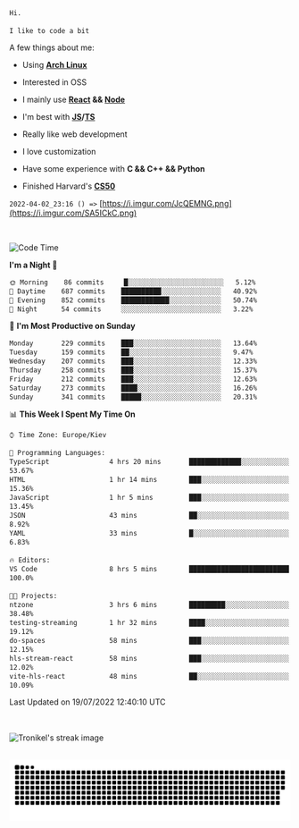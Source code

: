 ```
Hi.

I like to code a bit
```

A few things about me:

-   Using **[Arch Linux](https://archlinux.org/)**

-   Interested in OSS

-   I mainly use **[React](https://reactjs.org/) && [Node](https://nodejs.org/en/)**

-   I'm best with **[JS](https://www.javascript.com/)/[TS](https://www.typescriptlang.org/)**

-   Really like web development

-   I love customization

-   Have some experience with **C && C++ && Python**

-   Finished Harvard's **[CS50](https://cs50.harvard.edu)**

`2022-04-02_23:16 () =>` [https://i.imgur.com/JcQEMNG.png](https://i.imgur.com/SA5ICkC.png)

<br>

<!--START_SECTION:waka-->
![Code Time](http://img.shields.io/badge/Code%20Time-797%20hrs%2038%20mins-blue)

**I'm a Night 🦉** 

```text
🌞 Morning    86 commits     █░░░░░░░░░░░░░░░░░░░░░░░░   5.12% 
🌆 Daytime    687 commits    ██████████░░░░░░░░░░░░░░░   40.92% 
🌃 Evening    852 commits    ████████████░░░░░░░░░░░░░   50.74% 
🌙 Night      54 commits     ░░░░░░░░░░░░░░░░░░░░░░░░░   3.22%

```
📅 **I'm Most Productive on Sunday** 

```text
Monday       229 commits    ███░░░░░░░░░░░░░░░░░░░░░░   13.64% 
Tuesday      159 commits    ██░░░░░░░░░░░░░░░░░░░░░░░   9.47% 
Wednesday    207 commits    ███░░░░░░░░░░░░░░░░░░░░░░   12.33% 
Thursday     258 commits    ███░░░░░░░░░░░░░░░░░░░░░░   15.37% 
Friday       212 commits    ███░░░░░░░░░░░░░░░░░░░░░░   12.63% 
Saturday     273 commits    ████░░░░░░░░░░░░░░░░░░░░░   16.26% 
Sunday       341 commits    █████░░░░░░░░░░░░░░░░░░░░   20.31%

```


📊 **This Week I Spent My Time On** 

```text
⌚︎ Time Zone: Europe/Kiev

💬 Programming Languages: 
TypeScript               4 hrs 20 mins       █████████████░░░░░░░░░░░░   53.67% 
HTML                     1 hr 14 mins        ███░░░░░░░░░░░░░░░░░░░░░░   15.36% 
JavaScript               1 hr 5 mins         ███░░░░░░░░░░░░░░░░░░░░░░   13.45% 
JSON                     43 mins             ██░░░░░░░░░░░░░░░░░░░░░░░   8.92% 
YAML                     33 mins             █░░░░░░░░░░░░░░░░░░░░░░░░   6.83%

🔥 Editors: 
VS Code                  8 hrs 5 mins        █████████████████████████   100.0%

🐱‍💻 Projects: 
ntzone                   3 hrs 6 mins        █████████░░░░░░░░░░░░░░░░   38.48% 
testing-streaming        1 hr 32 mins        ████░░░░░░░░░░░░░░░░░░░░░   19.12% 
do-spaces                58 mins             ███░░░░░░░░░░░░░░░░░░░░░░   12.15% 
hls-stream-react         58 mins             ███░░░░░░░░░░░░░░░░░░░░░░   12.02% 
vite-hls-react           48 mins             ██░░░░░░░░░░░░░░░░░░░░░░░   10.09%

```


 Last Updated on 19/07/2022 12:40:10 UTC
<!--END_SECTION:waka-->

<br>

<p><img align="center" src="https://github-readme-streak-stats.herokuapp.com/?user=Tronikelis&theme=dark" alt="Tronikel's streak image" /></p>

<br>

<img title="" src="https://raw.githubusercontent.com/Tronikelis/Tronikelis/output/github-contribution-grid-snake.svg" alt="very cool snake thingey" data-align="left">

